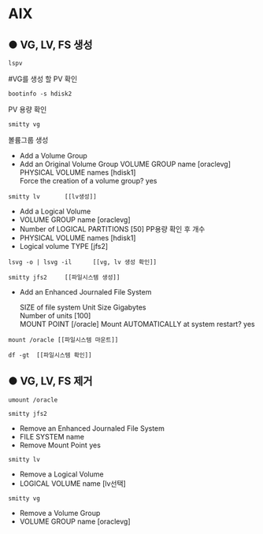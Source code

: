AIX
=
● VG, LV, FS 생성
-

```
lspv	
```
#VG를 생성 할 PV 확인
```
bootinfo -s hdisk2		
```
PV 용량 확인
```
smitty vg		
```
볼륨그룹 생성
- Add a Volume Group
- Add an Original Volume Group
	VOLUME GROUP name                                  [oraclevg]
	PHYSICAL VOLUME names                              [hdisk1]  
	Force the creation of a volume group?               yes
```
smitty lv		[[lv생성]]
```
- Add a Logical Volume
- VOLUME GROUP name                                  [oraclevg]
- Number of LOGICAL PARTITIONS                       [50]		PP용량 확인 후 개수 
- PHYSICAL VOLUME names                              [hdisk1] 
- Logical volume TYPE                                [jfs2] 
```
lsvg -o | lsvg -il		[[vg, lv 생성 확인]]
```
```
smitty jfs2		[[파일시스템 생성]]
```
- Add an Enhanced Journaled File System

  SIZE of file system
          Unit Size                                   Gigabytes                                                                                    
          Number of units                            [100]                                                                                          
  MOUNT POINT                                        [/oracle]
  Mount AUTOMATICALLY at system restart?              yes                   
```
mount /oracle [[파일시스템 마운트]]
```
```
df -gt	[[파일시스템 확인]]
```

● VG, LV, FS 제거
-
```
umount /oracle
```

```
smitty jfs2
```
- Remove an Enhanced Journaled File System
- FILE SYSTEM name                                                                                                                                 
- Remove Mount Point                                  yes      

```
smitty lv
```
- Remove a Logical Volume
- LOGICAL VOLUME name                                [lv선택]

```
smitty vg
```
- Remove a Volume Group
- VOLUME GROUP name                                  [oraclevg]   


